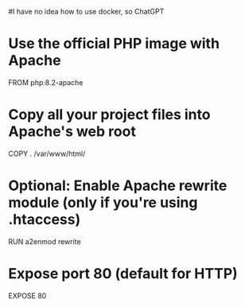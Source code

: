 #I have no idea how to use docker, so ChatGPT

# Use the official PHP image with Apache
FROM php:8.2-apache

# Copy all your project files into Apache's web root
COPY . /var/www/html/

# Optional: Enable Apache rewrite module (only if you're using .htaccess)
RUN a2enmod rewrite

# Expose port 80 (default for HTTP)
EXPOSE 80
